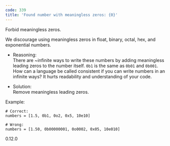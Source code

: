 ```yaml
---
code: 339
title: 'Found number with meaningless zeros: {0}'
---
```


Forbid meaningless zeros.

We discourage using meaningless zeros in float, binary, octal, hex, and
exponential numbers.

  - Reasoning:  
    There are \~infinite ways to write these numbers by adding
    meaningless leading zeros to the number itself. `0b1` is the same as
    `0b01` and `0b001`. How can a language be called consistent if you
    can write numbers in an infinite ways? It hurts readability and
    understanding of your code.

  - Solution:  
    Remove meaningless leading zeros.

Example:

    # Correct:
    numbers = [1.5, 0b1, 0o2, 0x5, 10e10]
    
    # Wrong:
    numbers = [1.50, 0b00000001, 0o0002, 0x05, 10e010]

<div class="versionadded">

0.12.0

</div>